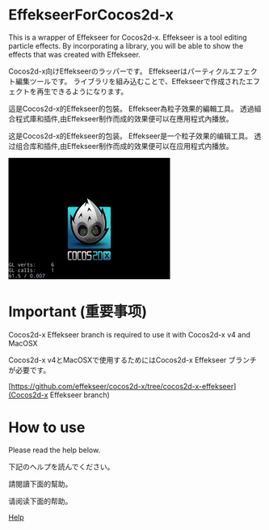 ﻿EffekseerForCocos2d-x
=========

This is a wrapper of Effekseer for Cocos2d-x.
Effekseer is a tool editing particle effects. 
By incorporating a library, you will be able to show the effects that was created with Effekseer.

Cocos2d-x向けEffekseerのラッパーです。
Effekseerはパーティクルエフェクト編集ツールです。
ライブラリを組み込むことで、Effekseerで作成されたエフェクトを再生できるようになります。 

這是Cocos2d-x的Effekseer的包裝。
Effekseer為粒子效果的編輯工具。
透過組合程式庫和插件,由Effekseer制作而成的效果便可以在應用程式內播放。

这是Cocos2d-x的Effekseer的包装。
Effekseer是一个粒子效果的编辑工具。
透过组合库和插件,由Effekseer制作而成的效果便可以在应用程式内播放。

![Top](Top.gif)

Important (重要事项)
=========

Cocos2d-x Effekseer branch is required to use it with Cocos2d-x v4 and MacOSX

Cocos2d-x v4とMacOSXで使用するためにはCocos2d-x Effekseer ブランチが必要です。

[https://github.com/effekseer/cocos2d-x/tree/cocos2d-x-effekseer](Cocos2d-x Effekseer branch)

How to use
=========

Please read the help below.

下記のヘルプを読んでください。

請閱讀下面的幫助。

请阅读下面的帮助。

[Help](https://effekseer.github.io/EffekseerForCocos2d-x/)
